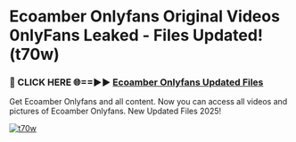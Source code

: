 # Ecoamber Onlyfans Original Videos 0nlyFans Leaked - Files Updated! (t70w)

<h3>🔴 CLICK HERE 🌐==►► <a href="https://tinyurl.com/ehrbuxhb" rel="nofollow">Ecoamber Onlyfans Updated Files</a></h3>

Get Ecoamber Onlyfans and all content. Now you can access all videos and pictures of Ecoamber Onlyfans. New Updated Files 2025!

[![t70w](https://i.imgur.com/lVYEuWS.gif)](https://tinyurl.com/ehrbuxhb)
